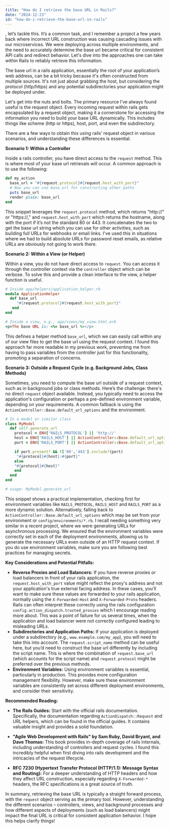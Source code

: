 ```yaml
---
title: "How do I retrieve the base URL in Rails?"
date: "2024-12-23"
id: "how-do-i-retrieve-the-base-url-in-rails"
---
```


, let’s tackle this. It’s a common task, and I remember a project a few years back where incorrect URL construction was causing cascading issues with our microservices. We were deploying across multiple environments, and the need to accurately determine the base url became critical for consistent API calls and redirect behavior. Let's dive into the approaches one can take within Rails to reliably retrieve this information.

The base url in a rails application, essentially the root of your application’s web address, can be a bit tricky because it's often constructed from multiple sources. It's not just about grabbing the host, but considering the protocol (http/https) and any potential subdirectories your application might be deployed under.

Let's get into the nuts and bolts. The primary resource I’ve always found useful is the request object. Every incoming request within rails gets encapsulated by a request object, making it a cornerstone for accessing the information you need to build your base URL dynamically. This includes things like scheme (http or https), host, port, and even the subdirectory.

There are a few ways to obtain this using rails’ request object in various scenarios, and understanding these differences is essential.

**Scenario 1: Within a Controller**

Inside a rails controller, you have direct access to the `request` method. This is where most of your base url retrievals will occur. A common approach is to use the following:

```ruby
def my_action
  base_url = "#{request.protocol}#{request.host_with_port}"
  # Now you can use base_url for constructing other paths
  puts base_url
  render plain: base_url
end
```

This snippet leverages the `request.protocol` method, which returns "http://" or "https://," and `request.host_with_port` which returns the hostname, along with the port if it’s not the standard 80 or 443. It concatenates the two to get the base url string which you can use for other activities, such as building full URLs for webhooks or email links. I've used this in situations where we had to build absolute URLs for password reset emails, as relative URLs are obviously not going to work there.

**Scenario 2: Within a View (or Helper)**

Within a view, you do not have direct access to `request`. You can access it through the controller context via the `controller` object which can be verbose. To solve this and provide a clean interface to the view, a helper function is useful.

```ruby
# Inside app/helpers/application_helper.rb
module ApplicationHelper
  def base_url
     "#{request.protocol}#{request.host_with_port}"
   end
end

# Inside a view, e.g., app/views/my_view.html.erb
<p>The base URL is: <%= base_url %></p>
```

This defines a helper method `base_url`, which we can easily call within any of our view files to get the base url using the request context. I found this approach far more readable in my previous work, preventing me from having to pass variables from the controller just for this functionality, promoting a separation of concerns.

**Scenario 3: Outside a Request Cycle (e.g. Background Jobs, Class Methods)**

Sometimes, you need to compute the base url outside of a request context, such as in background jobs or class methods. Here’s the challenge: there's no direct `request` object available. Instead, you typically need to access the application's configuration or perhaps a pre-defined environment variable, depending on your requirements. A common fallback is using the `ActionController::Base.default_url_options` and the environment.

```ruby
# In a model or similar class
class MyModel
  def self.generate_url
    protocol = ENV['RAILS_PROTOCOL'] || 'http://'
    host = ENV['RAILS_HOST'] || ActionController::Base.default_url_options[:host]
    port = ENV['RAILS_PORT'] || ActionController::Base.default_url_options[:port]

    if port.present? && !['80','443'].include?(port)
     "#{protocol}#{host}:#{port}"
    else
    "#{protocol}#{host}"
    end
  end
end

# usage: MyModel.generate_url
```

This snippet shows a practical implementation, checking first for environment variables like `RAILS_PROTOCOL`, `RAILS_HOST` and `RAILS_PORT` as a more dynamic solution. Alternatively, falling back to `ActionController::Base.default_url_options` which may be set from your environment or `config/environments/*.rb`. I recall needing something very similar in a recent project, where we were generating URLs for asynchronous processing. We ensured that the environment variables were correctly set in each of the deployment environments, allowing us to generate the necessary URLs even outside of an HTTP request context. If you do use environment variables, make sure you are following best practices for managing secrets.

**Key Considerations and Potential Pitfalls:**

*   **Reverse Proxies and Load Balancers:** If you have reverse proxies or load balancers in front of your rails application, the `request.host_with_port` value might reflect the proxy's address and not your application's true external facing address. In these cases, you’ll want to make sure these values are forwarded to your rails application, normally using the `X-Forwarded-Host` and `X-Forwarded-Proto` headers. Rails can often interpret these correctly using the rails configuration `config.action_dispatch.trusted_proxies` which I encourage reading more about. This was a point of failure for us several times, when the application and load balancer were not correctly configured leading to misleading URLs.
*   **Subdirectories and Application Paths:** If your application is deployed under a subdirectory (e.g., `www.example.com/my_app`), you will need to take this into account. The `request.script_name` method can be useful here, but you’d need to construct the base url differently by including the script name. This is where the combination of `request.base_url` (which accounts for the script name) and `request.protocol` might be preferred over the previous methods.
*   **Environment Variables:** Using environment variables is essential, particularly in production. This provides more configuration management flexibility. However, make sure these environment variables are consistently set across different deployment environments, and consider their sensitivity.

**Recommended Reading:**

*   **The Rails Guides:** Start with the official rails documentation. Specifically, the documentation regarding `ActionDispatch::Request` and URL helpers, which can be found in the official guides. It contains valuable insight and provides a solid foundation.

*   **"Agile Web Development with Rails" by Sam Ruby, David Bryant, and Dave Thomas:** This book provides in-depth coverage of rails internals, including understanding of controllers and request cycles. I found this incredibly helpful when first diving into rails development and the intricacies of the request lifecycle.

*   **RFC 7230 (Hypertext Transfer Protocol (HTTP/1.1): Message Syntax and Routing):** For a deeper understanding of HTTP headers and how they affect URL construction, especially regarding `X-Forwarded-*` headers, the RFC specifications is a great source of truth.

In summary, retrieving the base URL is typically a straight forward process, with the `request` object serving as the primary tool. However, understanding the different scenarios – controllers, views, and background processes and how different aspects of deployments (such as load balancers) might impact the final URL is critical for consistent application behavior. I hope this helps clarify things!
